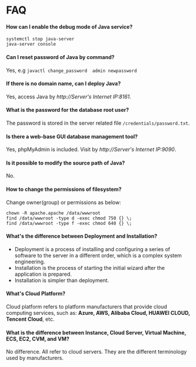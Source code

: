 # FAQ

#### How can I enable the debug mode of Java service?

```
systemctl stop java-server
java-server console
```

#### Can I reset password of Java by command?

Yes, e.g `javactl change_password  admin newpassword`

#### If there is no domain name, can I deploy Java?

Yes, access Java by *http://Server's Internet IP:8161*.

#### What is the password for the database root user?

The password is stored in the server related file `/credentials/password.txt`.

#### Is there a web-base GUI database management tool?

Yes, phpMyAdmin is included. Visit by *http://Server's Internet IP:9090*.

#### Is it possible to modify the source path of Java?

No.

#### How to change the permissions of filesystem?

Change owner(group) or permissions as below:

```shell
chown -R apache.apache /data/wwwroot
find /data/wwwroot -type d -exec chmod 750 {} \;
find /data/wwwroot -type f -exec chmod 640 {} \;
```

#### What's the difference between Deployment and Installation?

- Deployment is a process of installing and configuring a series of software to the server in a different order, which is a complex system engineering.  
- Installation is the process of starting the initial wizard after the application is prepared.  
- Installation is simpler than deployment. 

#### What's Cloud Platform?

Cloud platform refers to platform manufacturers that provide cloud computing services, such as: **Azure, AWS, Alibaba Cloud, HUAWEI CLOUD, Tencent Cloud**, etc.

#### What is the difference between Instance, Cloud Server, Virtual Machine, ECS, EC2, CVM, and VM?

No difference. All refer to cloud servers. They are the different terminology used by manufacturers.
